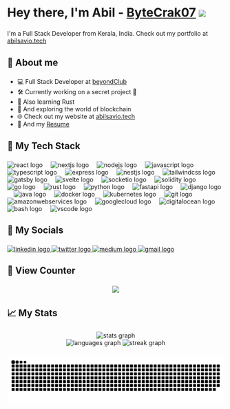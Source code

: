 # Hey there, I'm Abil - [ByteCrak07](https://abilsavio.tech) <img src="https://media.giphy.com/media/hvRJCLFzcasrR4ia7z/giphy.gif" width="25px">

###

I'm a Full Stack Developer from Kerala, India. Check out my portfolio at [abilsavio.tech](https://abilsavio.tech)

###

## 🤔 About me

###

- 💻 Full Stack Developer at [beyondClub](https://www.beyondclub.xyz)
- 🛠️ Currently working on a secret project 🤫
- 🌱 Also learning Rust
- 🔗 And exploring the world of blockchain
- 🌐 Check out my website at [abilsavio.tech](https://abilsavio.tech)
- 📝 And my [Resume](https://drive.google.com/file/d/106k85SZrdnckTypWfRPZUEMr5agtEyGC/view?usp=sharing)

###

<h2 align="left">🔨 My Tech Stack</h2>

###

<div align="left">
  <img src="https://cdn.jsdelivr.net/gh/devicons/devicon/icons/react/react-original.svg" height="33" alt="react logo"  />
  <img width="11" />
  <img src="https://skillicons.dev/icons?i=nextjs" height="33" alt="nextjs logo"  />
  <img width="11" />
  <img src="https://cdn.jsdelivr.net/gh/devicons/devicon/icons/nodejs/nodejs-original.svg" height="33" alt="nodejs logo"  />
  <img width="11" />
  <img src="https://cdn.jsdelivr.net/gh/devicons/devicon/icons/javascript/javascript-original.svg" height="33" alt="javascript logo"  />
  <img width="11" />
  <img src="https://cdn.jsdelivr.net/gh/devicons/devicon/icons/typescript/typescript-original.svg" height="33" alt="typescript logo"  />
  <img width="11" />
  <img src="https://skillicons.dev/icons?i=express" height="33" alt="express logo"  />
  <img width="11" />
  <img src="https://cdn.jsdelivr.net/gh/devicons/devicon/icons/nestjs/nestjs-plain.svg" height="33" alt="nestjs logo"  />
  <img width="11" />
  <img src="https://skillicons.dev/icons?i=tailwind" height="33" alt="tailwindcss logo"  />
  <img width="11" />
  <img src="https://cdn.jsdelivr.net/gh/devicons/devicon/icons/gatsby/gatsby-plain.svg" height="33" alt="gatsby logo"  />
  <img width="11" />
  <img src="https://cdn.jsdelivr.net/gh/devicons/devicon/icons/svelte/svelte-original.svg" height="33" alt="svelte logo"  />
  <img width="11" />
  <img src="https://cdn.simpleicons.org/socketdotio/010101" height="33" alt="socketio logo"  />
  <img width="11" />
  <img src="https://skillicons.dev/icons?i=solidity" height="33" alt="solidity logo"  />
  <img width="11" />
  <img src="https://cdn.simpleicons.org/go/00ADD8" height="33" alt="go logo"  />
  <img width="11" />
  <img src="https://skillicons.dev/icons?i=rust" height="33" alt="rust logo"  />
  <img width="11" />
  <img src="https://skillicons.dev/icons?i=py" height="33" alt="python logo"  />
  <img width="11" />
  <img src="https://cdn.jsdelivr.net/gh/devicons/devicon/icons/fastapi/fastapi-original.svg" height="33" alt="fastapi logo"  />
  <img width="11" />
  <img src="https://cdn.jsdelivr.net/gh/devicons/devicon/icons/django/django-plain.svg" height="33" alt="django logo"  />
  <img width="11" />
  <img src="https://cdn.jsdelivr.net/gh/devicons/devicon/icons/java/java-original.svg" height="33" alt="java logo"  />
  <img width="11" />
  <img src="https://cdn.jsdelivr.net/gh/devicons/devicon/icons/docker/docker-original.svg" height="33" alt="docker logo"  />
  <img width="11" />
  <img src="https://cdn.jsdelivr.net/gh/devicons/devicon/icons/kubernetes/kubernetes-plain.svg" height="33" alt="kubernetes logo"  />
  <img width="11" />
  <img src="https://cdn.jsdelivr.net/gh/devicons/devicon/icons/git/git-original.svg" height="33" alt="git logo"  />
  <img width="11" />
  <img src="https://cdn.jsdelivr.net/gh/devicons/devicon/icons/amazonwebservices/amazonwebservices-original.svg" height="33" alt="amazonwebservices logo"  />
  <img width="11" />
  <img src="https://cdn.jsdelivr.net/gh/devicons/devicon/icons/googlecloud/googlecloud-original.svg" height="33" alt="googlecloud logo"  />
  <img width="11" />
  <img src="https://cdn.jsdelivr.net/gh/devicons/devicon/icons/digitalocean/digitalocean-original.svg" height="33" alt="digitalocean logo"  />
  <img width="11" />
  <img src="https://cdn.jsdelivr.net/gh/devicons/devicon/icons/bash/bash-original.svg" height="33" alt="bash logo"  />
  <img width="11" />
  <img src="https://cdn.jsdelivr.net/gh/devicons/devicon/icons/vscode/vscode-original.svg" height="33" alt="vscode logo"  />
</div>

###

<h2 align="left">🤗 My Socials</h2>

###

<div align="left">
  <a href="https://www.linkedin.com/in/abil-savio" target="_blank">
    <img src="https://raw.githubusercontent.com/maurodesouza/profile-readme-generator/master/src/assets/icons/social/linkedin/default.svg" width="52" height="40" alt="linkedin logo"  />
  </a>
  <a href="https://twitter.com/AbilSavio" target="_blank">
    <img src="https://raw.githubusercontent.com/maurodesouza/profile-readme-generator/master/src/assets/icons/social/twitter/default.svg" width="52" height="40" alt="twitter logo"  />
  </a>
  <a href="https://medium.com/@abilsavio" target="_blank">
    <img src="https://raw.githubusercontent.com/maurodesouza/profile-readme-generator/master/src/assets/icons/social/medium/default.svg" width="52" height="40" alt="medium logo"  />
  </a>
  <a href="mailto:abilsavio@gmail.com" target="_blank">
    <img src="https://raw.githubusercontent.com/maurodesouza/profile-readme-generator/master/src/assets/icons/social/gmail/default.svg" width="52" height="40" alt="gmail logo"  />
  </a>
</div>

###

<h2 align="left">🫣 View Counter</h2>

###

<div align="center">
  <img src="https://profile-counter.glitch.me/ByteCrak07/count.svg?"  />
</div>

###

<h2 align="left">📈 My Stats</h2>

###

<div align="center">
  <img src="https://github-readme-stats.vercel.app/api?username=ByteCrak07&hide_title=false&hide_rank=false&show_icons=true&include_all_commits=true&count_private=true&disable_animations=false&theme=dracula&locale=en&hide_border=false&order=1" height="196" alt="stats graph"  />
  </div>
  <div align="center">
  <img src="https://github-readme-stats.vercel.app/api/top-langs?username=ByteCrak07&locale=en&hide_title=false&layout=compact&card_width=320&langs_count=5&theme=dracula&hide_border=false&order=2" height="150" alt="languages graph"  />
  <img src="https://streak-stats.demolab.com?user=ByteCrak07&locale=en&mode=daily&theme=dracula&hide_border=false&border_radius=5&order=3" height="150" alt="streak graph"  />
</div>

###

<picture>
  <source
    media="(prefers-color-scheme: dark)"
    srcset="https://raw.githubusercontent.com/ByteCrak07/ByteCrak07/output/github-snake-dark.svg"
  />
  <source
    media="(prefers-color-scheme: light)"
    srcset="https://raw.githubusercontent.com/ByteCrak07/ByteCrak07/output/github-snake.svg"
  />
  <img
    alt="Snake animation"
    src="https://raw.githubusercontent.com/ByteCrak07/ByteCrak07/output/github-snake.svg"
  />
</picture>

###
